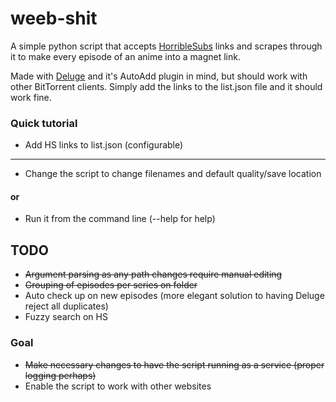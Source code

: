 # weeb-shit

A simple python script that accepts [HorribleSubs](https://horriblesubs.info) links and scrapes through it to make every episode of an anime into a magnet link.

Made with [Deluge](https://www.deluge-torrent.org/) and it's AutoAdd plugin in mind, but should work with other BitTorrent clients. Simply add the links to the list.json file and it should work fine.

### Quick tutorial
* Add HS links to list.json (configurable)

---

* Change the script to change filenames and default quality/save location
#### or
* Run it from the command line (--help for help)


## TODO

* ~~Argument parsing as ~~any~~ path changes require manual editing~~
* ~~Grouping of episodes per series on folder~~
* Auto check up on new episodes (more elegant solution to having Deluge reject all duplicates)
* Fuzzy search on HS

### Goal
* ~~Make necessary changes to have the script running as a service (proper logging perhaps)~~
* Enable the script to work with other websites